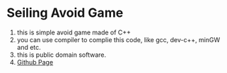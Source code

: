 # Seiling Avoid Game

1. this is simple avoid game made of C++
2. you can use compiler to complie this code, like gcc, dev-c++, minGW and etc.
3. this is public domain software.
4. [Github Page](https://skhj.github.io/seilingAvoid/.)

